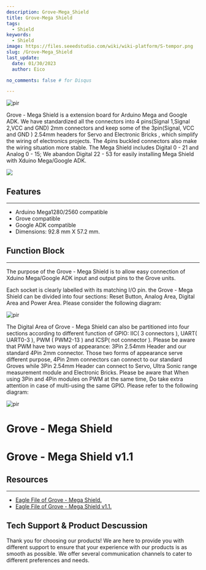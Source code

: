 ```yaml
---
description: Grove-Mega_Shield
title: Grove-Mega Shield
tags:
  - Shield
keywords:
  - Shield
image: https://files.seeedstudio.com/wiki/wiki-platform/S-tempor.png
slug: /Grove-Mega_Shield
last_update:
  date: 01/30/2023  
  author: Eico 

no_comments: false # for Disqus

---
```

<p style={{textAlign: 'center'}}><img src="https://files.seeedstudio.com/wiki/Grove-Mega_Shield/img/500px-Megashieldn1_03.jpg" alt="pir" width={600} height="auto" /></p>

Grove - Mega Shield is a extension board for Arduino Mega and Google ADK. We have standardized all the connectors into 4 pins(Signal 1,Signal 2,VCC and GND) 2mm connectors and keep some of the 3pin(Signal, VCC and GND ) 2.54mm headers for Servo and Electronic Bricks , which simplify the wiring of electronics projects. The 4pins buckled connectors also make the wiring situation more stable. The Mega Shield includes Digital 0 - 21 and Analog 0 - 15; We abandon Digital 22 - 53 for easily installing Mega Shield with Xduino Mega/Google ADK.

<p style={{textAlign: 'center'}}><a href="https://www.seeedstudio.com/Grove-Mega-Shield-v12-p-2539.html" target="_blank"><img src="https://files.seeedstudio.com/wiki/Seeed-WiKi/docs/images/300px-Get_One_Now_Banner-ragular.png" /></a></p>

## Features
---
- Arduino Mega1280/2560 compatible
- Grove compatible
- Google ADK compatible
- Dimensions: 92.8 mm X 57.2 mm.

## Function Block
---
The purpose of the Grove - Mega Shield is to allow easy connection of Xduino Mega/Google ADK input and output pins to the Grove units.

Each socket is clearly labelled with its matching I/O pin. the Grove - Mega Shield can be divided into four sections: Reset Button, Analog Area, Digital Area and Power Area.
Please consider the following diagram:

<p style={{textAlign: 'center'}}><img src="https://files.seeedstudio.com/wiki/Grove-Mega_Shield/img/Megashield001.jpg" alt="pir" width={600} height="auto" /></p>

The Digital Area of Grove - Mega Shield can also be partitioned into four sections according to different function of GPIO: IIC( 3 connectors ), UART( UART0-3 ), PWM ( PWM2-13 ) and ICSP( not connector ). Please be aware that PWM have two ways of appearance: 3Pin 2.54mm Header and our standard 4Pin 2mm connector. Those two forms of appearance serve different purpose, 4Pin 2mm connectors can connect to our standard Groves while 3Pin 2.54mm Header can connect to Servo, Ultra Sonic range measurement module and Electronic Bricks. Please be aware that When using 3Pin and 4Pin modules on PWM at the same time, Do take extra attention in case of multi-using the same GPIO. Please refer to the following diagram:

<p style={{textAlign: 'center'}}><img src="https://files.seeedstudio.com/wiki/Grove-Mega_Shield/img/Megashield002.jpg" alt="pir" width={600} height="auto" /></p>

# Grove - Mega Shield
<div className="altium-ecad-viewer" data-project-src="https://files.seeedstudio.com/wiki/Grove-Mega_Shield/res/Eagle_file_of_Megashield.zip" style={{borderRadius: '0px 0px 4px 4px', height: 500, borderStyle: 'solid', borderWidth: 1, borderColor: 'rgb(241, 241, 241)', overflow: 'hidden', maxWidth: 1280, maxHeight: 700, boxSizing: 'border-box'}}>
</div>


# Grove - Mega Shield v1.1
<div className="altium-ecad-viewer" data-project-src="https://files.seeedstudio.com/wiki/Grove-Mega_Shield/res/Eagle_file_of_Megashield_v1.1.zip" style={{borderRadius: '0px 0px 4px 4px', height: 500, borderStyle: 'solid', borderWidth: 1, borderColor: 'rgb(241, 241, 241)', overflow: 'hidden', maxWidth: 1280, maxHeight: 700, boxSizing: 'border-box'}}>
</div>



## Resources
---
- [Eagle File of Grove - Mega Shield.](https://files.seeedstudio.com/wiki/Grove-Mega_Shield/res/Eagle_file_of_Megashield.zip)
- [Eagle File of Grove - Mega Shield v1.1.](https://files.seeedstudio.com/wiki/Grove-Mega_Shield/res/Eagle_file_of_Megashield_v1.1.zip)

## Tech Support & Product Descussion
Thank you for choosing our products! We are here to provide you with different support to ensure that your experience with our products is as smooth as possible. We offer several communication channels to cater to different preferences and needs.

<div class="button_tech_support_container">
<a href="https://forum.seeedstudio.com/" class="button_forum"></a> 
<a href="https://www.seeedstudio.com/contacts" class="button_email"></a>
</div>

<div class="button_tech_support_container">
<a href="https://discord.gg/eWkprNDMU7" class="button_discord"></a> 
<a href="https://github.com/Seeed-Studio/wiki-documents/discussions/69" class="button_discussion"></a>
</div>